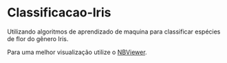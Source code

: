 # Classificacao-Iris
Utilizando algoritmos de aprendizado de maquina para classificar espécies de flor do gênero Iris.

Para uma melhor visualização utilize o [NBViewer](https://nbviewer.jupyter.org/github.com/mr-lops/Classificacao-Iris/blob/main/codigo_Iris.ipynb).
